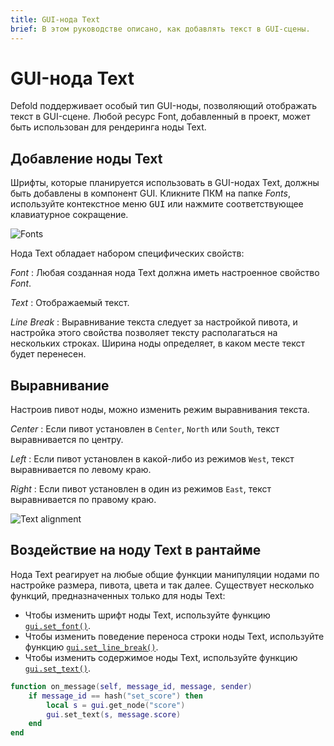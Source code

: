 ```yaml
---
title: GUI-нода Text
brief: В этом руководстве описано, как добавлять текст в GUI-сцены.
---
```


# GUI-нода Text

Defold поддерживает особый тип GUI-ноды, позволяющий отображать текст в GUI-сцене. Любой ресурс Font, добавленный в проект, может быть использован для рендеринга ноды Text.

## Добавление ноды Text

Шрифты, которые планируется использовать в GUI-нодах Text, должны быть добавлены в компонент GUI. Кликните ПКМ на папке *Fonts*, используйте контекстное меню <kbd>GUI</kbd> или нажмите соответствующее клавиатурное сокращение.

![Fonts](images/gui-text/fonts.png)

Нода Text обладает набором специфических свойств:

*Font*
: Любая созданная нода Text должна иметь настроенное свойство *Font*.

*Text*
: Отображаемый текст.

*Line Break*
: Выравнивание текста следует за настройкой пивота, и настройка этого свойства позволяет тексту располагаться на нескольких строках. Ширина ноды определяет, в каком месте текст будет перенесен.

## Выравнивание

Настроив пивот ноды, можно изменить режим выравнивания текста.

*Center*
: Если пивот установлен в `Center`, `North` или `South`, текст выравнивается по центру.

*Left*
: Если пивот установлен в какой-либо из режимов `West`, текст выравнивается по левому краю.

*Right*
: Если пивот установлен в один из режимов `East`, текст выравнивается по правому краю.

![Text alignment](images/gui-text/align.png)

## Воздействие на ноду Text в рантайме

Нода Text реагирует на любые общие функции манипуляции нодами по настройке размера, пивота, цвета и так далее. Существует несколько функций, предназначенных только для ноды Text:

* Чтобы изменить шрифт ноды Text, используйте функцию [`gui.set_font()`](/ref/gui/#gui.set_font).
* Чтобы изменить поведение переноса строки ноды Text, используйте функцию [`gui.set_line_break()`](/ref/gui/#gui.set_line_break).
* Чтобы изменить содержимое ноды Text, используйте функцию [`gui.set_text()`](/ref/gui/#gui.set_text).

```lua
function on_message(self, message_id, message, sender)
    if message_id == hash("set_score") then
        local s = gui.get_node("score")
        gui.set_text(s, message.score)
    end
end
```

